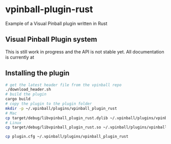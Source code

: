 # vpinball-plugin-rust

Example of a Visual Pinball plugin written in Rust

## Visual Pinball Plugin system

This is still work in progress and the API is not stable yet. All documentation is currently at

## Installing the plugin

```sh
# get the latest header file from the vpinball repo
./download_header.sh
# build the plugin
cargo build
# copy the plugin to the plugin folder
mkdir -p ~/.vpinball/plugins/vpinball_plugin_rust
# Mac
cp target/debug/libvpinball_plugin_rust.dylib ~/.vpinball/plugins/vpinball_plugin_rust
# Linux
cp target/debug/libvpinball_plugin_rust.so ~/.vpinball/plugins/vpinball_plugin_rust

cp plugin.cfg ~/.vpinball/plugins/vpinball_plugin_rust
```